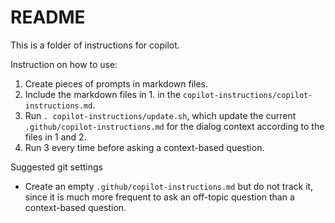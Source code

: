 # README

This is a folder of instructions for copilot.

Instruction on how to use:

1. Create pieces of prompts in markdown files.
2. Include the markdown files in 1. in the `copilot-instructions/copilot-instructions.md`.
3. Run `. copilot-instructions/update.sh`, which update the current `.github/copilot-instructions.md` for the dialog context according to the files in 1 and 2.
4. Run 3 every time before asking a context-based question.

Suggested git settings

- Create an empty `.github/copilot-instructions.md` but do not track it, since it is much more frequent to ask an off-topic question than a context-based question.